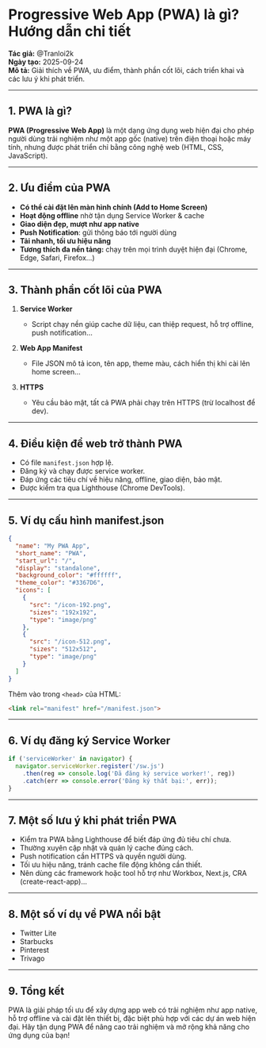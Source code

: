 # Progressive Web App (PWA) là gì? Hướng dẫn chi tiết

**Tác giả:** @Tranloi2k  
**Ngày tạo:** 2025-09-24  
**Mô tả:** Giải thích về PWA, ưu điểm, thành phần cốt lõi, cách triển khai và các lưu ý khi phát triển.

---

## 1. PWA là gì?

**PWA (Progressive Web App)** là một dạng ứng dụng web hiện đại cho phép người dùng trải nghiệm như một app gốc (native) trên điện thoại hoặc máy tính, nhưng được phát triển chỉ bằng công nghệ web (HTML, CSS, JavaScript).

---

## 2. Ưu điểm của PWA

- **Có thể cài đặt lên màn hình chính (Add to Home Screen)**
- **Hoạt động offline** nhờ tận dụng Service Worker & cache
- **Giao diện đẹp, mượt như app native**
- **Push Notification**: gửi thông báo tới người dùng
- **Tải nhanh, tối ưu hiệu năng**
- **Tương thích đa nền tảng:** chạy trên mọi trình duyệt hiện đại (Chrome, Edge, Safari, Firefox...)

---

## 3. Thành phần cốt lõi của PWA

1. **Service Worker**  
   - Script chạy nền giúp cache dữ liệu, can thiệp request, hỗ trợ offline, push notification…

2. **Web App Manifest**  
   - File JSON mô tả icon, tên app, theme màu, cách hiển thị khi cài lên home screen…

3. **HTTPS**  
   - Yêu cầu bảo mật, tất cả PWA phải chạy trên HTTPS (trừ localhost để dev).

---

## 4. Điều kiện để web trở thành PWA

- Có file `manifest.json` hợp lệ.
- Đăng ký và chạy được service worker.
- Đáp ứng các tiêu chí về hiệu năng, offline, giao diện, bảo mật.
- Được kiểm tra qua Lighthouse (Chrome DevTools).

---

## 5. Ví dụ cấu hình manifest.json

```json
{
  "name": "My PWA App",
  "short_name": "PWA",
  "start_url": "/",
  "display": "standalone",
  "background_color": "#ffffff",
  "theme_color": "#3367D6",
  "icons": [
    {
      "src": "/icon-192.png",
      "sizes": "192x192",
      "type": "image/png"
    },
    {
      "src": "/icon-512.png",
      "sizes": "512x512",
      "type": "image/png"
    }
  ]
}
```
Thêm vào trong `<head>` của HTML:
```html
<link rel="manifest" href="/manifest.json">
```

---

## 6. Ví dụ đăng ký Service Worker

```javascript
if ('serviceWorker' in navigator) {
  navigator.serviceWorker.register('/sw.js')
    .then(reg => console.log('Đã đăng ký service worker!', reg))
    .catch(err => console.error('Đăng ký thất bại:', err));
}
```

---

## 7. Một số lưu ý khi phát triển PWA

- Kiểm tra PWA bằng Lighthouse để biết đáp ứng đủ tiêu chí chưa.
- Thường xuyên cập nhật và quản lý cache đúng cách.
- Push notification cần HTTPS và quyền người dùng.
- Tối ưu hiệu năng, tránh cache file động không cần thiết.
- Nên dùng các framework hoặc tool hỗ trợ như Workbox, Next.js, CRA (create-react-app)...

---

## 8. Một số ví dụ về PWA nổi bật

- Twitter Lite
- Starbucks
- Pinterest
- Trivago

---

## 9. Tổng kết

PWA là giải pháp tối ưu để xây dựng app web có trải nghiệm như app native, hỗ trợ offline và cài đặt lên thiết bị, đặc biệt phù hợp với các dự án web hiện đại. Hãy tận dụng PWA để nâng cao trải nghiệm và mở rộng khả năng cho ứng dụng của bạn!
